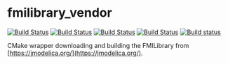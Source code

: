 # fmilibrary_vendor

[![Build Status](http://build.ros2.org/job/Ddev__fmilibrary_vendor__ubuntu_bionic_amd64/badge/icon?subject=Build%20farm%3A%20Dashing)](http://build.ros2.org/job/Ddev__fmilibrary_vendor__ubuntu_bionic_amd64/)
[![Build Status](http://build.ros2.org/job/Edev__fmilibrary_vendor__ubuntu_bionic_amd64/badge/icon?subject=Build%20farm%3A%20Eloquent)](http://build.ros2.org/job/Edev__fmilibrary_vendor__ubuntu_bionic_amd64/)
[![Build Status](http://build.ros2.org/job/Fdev__fmilibrary_vendor__ubuntu_focal_amd64/badge/icon?subject=Build%20farm%3A%20Foxy)](http://build.ros2.org/job/Fdev__fmilibrary_vendor__ubuntu_focal_amd64/)
[![Build Status](http://build.ros2.org/job/Rdev__fmilibrary_vendor__ubuntu_focal_amd64/badge/icon?subject=Build%20farm%3A%20Rolling)](http://build.ros2.org/job/Rdev__fmilibrary_vendor__ubuntu_focal_amd64/)
[![Build status](https://github.com/boschresearch/fmilibrary_vendor/workflows/Build%20action%3A%20Foxy%20%2B%20Rolling/badge.svg)](https://github.com/boschresearch/fmilibrary_vendor/actions)

CMake wrapper downloading and building the FMILibrary from [https://jmodelica.org/](https://jmodelica.org/).
